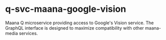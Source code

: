 # q-svc-maana-google-vision

Maana Q microservice providing access to Google's Vision service. The GraphQL interface is designed to maximize compatibility with other maana-media services.
